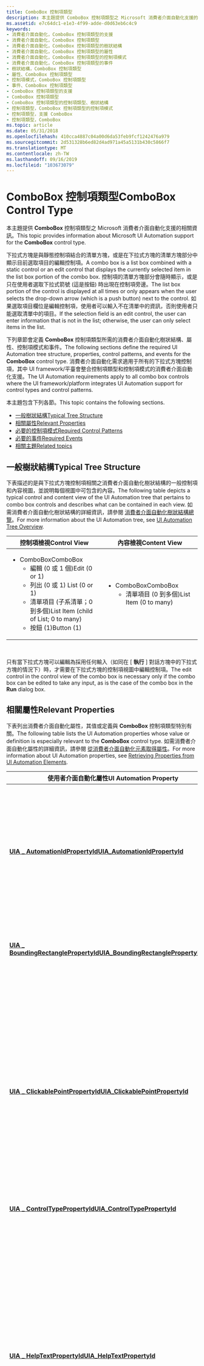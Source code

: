 ```yaml
---
title: ComboBox 控制項類型
description: 本主題提供 ComboBox 控制項類型之 Microsoft 消費者介面自動化支援的相關資訊。
ms.assetid: e7c64dc1-e1e3-4f99-adde-d0d63eb6c4c9
keywords:
- 消費者介面自動化，ComboBox 控制項類型的支援
- 消費者介面自動化，ComboBox 控制項類型
- 消費者介面自動化，ComboBox 控制項類型的樹狀結構
- 消費者介面自動化，ComboBox 控制項類型的屬性
- 消費者介面自動化，ComboBox 控制項類型的控制項模式
- 消費者介面自動化，ComboBox 控制項類型的事件
- 樹狀結構，ComboBox 控制項類型
- 屬性、ComboBox 控制項類型
- 控制項模式，ComboBox 控制項類型
- 事件、ComboBox 控制項類型
- ComboBox 控制項類型的支援
- ComboBox 控制項類型
- ComboBox 控制項類型的控制項類型、樹狀結構
- 控制項類型，ComboBox 控制項類型的控制項模式
- 控制項類型，支援 ComboBox
- 控制項類型，ComboBox
ms.topic: article
ms.date: 05/31/2018
ms.openlocfilehash: 410cca4887c04a00d6da53feb9fcf1242476a979
ms.sourcegitcommit: 2d531328b6ed82d4ad971a45a5131b430c5866f7
ms.translationtype: MT
ms.contentlocale: zh-TW
ms.lasthandoff: 09/16/2019
ms.locfileid: "103673079"
---
```

# <a name="combobox-control-type"></a><span data-ttu-id="9eeb1-119">ComboBox 控制項類型</span><span class="sxs-lookup"><span data-stu-id="9eeb1-119">ComboBox Control Type</span></span>

<span data-ttu-id="9eeb1-120">本主題提供 **ComboBox** 控制項類型之 Microsoft 消費者介面自動化支援的相關資訊。</span><span class="sxs-lookup"><span data-stu-id="9eeb1-120">This topic provides information about Microsoft UI Automation support for the **ComboBox** control type.</span></span>

<span data-ttu-id="9eeb1-121">下拉式方塊是與靜態控制項結合的清單方塊，或是在下拉式方塊的清單方塊部分中顯示目前選取項目的編輯控制項。</span><span class="sxs-lookup"><span data-stu-id="9eeb1-121">A combo box is a list box combined with a static control or an edit control that displays the currently selected item in the list box portion of the combo box.</span></span> <span data-ttu-id="9eeb1-122">控制項的清單方塊部分會隨時顯示，或是只在使用者選取下拉式箭號 (這是按鈕) 時出現在控制項旁邊。</span><span class="sxs-lookup"><span data-stu-id="9eeb1-122">The list box portion of the control is displayed at all times or only appears when the user selects the drop-down arrow (which is a push button) next to the control.</span></span> <span data-ttu-id="9eeb1-123">如果選取項目欄位是編輯控制項，使用者可以輸入不在清單中的資訊，否則使用者只能選取清單中的項目。</span><span class="sxs-lookup"><span data-stu-id="9eeb1-123">If the selection field is an edit control, the user can enter information that is not in the list; otherwise, the user can only select items in the list.</span></span>

<span data-ttu-id="9eeb1-124">下列章節會定義 **ComboBox** 控制項類型所需的消費者介面自動化樹狀結構、屬性、控制項模式和事件。</span><span class="sxs-lookup"><span data-stu-id="9eeb1-124">The following sections define the required UI Automation tree structure, properties, control patterns, and events for the **ComboBox** control type.</span></span> <span data-ttu-id="9eeb1-125">消費者介面自動化需求適用于所有的下拉式方塊控制項，其中 UI framework/平臺會整合控制項類型和控制項模式的消費者介面自動化支援。</span><span class="sxs-lookup"><span data-stu-id="9eeb1-125">The UI Automation requirements apply to all combo box controls where the UI framework/platform integrates UI Automation support for control types and control patterns.</span></span>

<span data-ttu-id="9eeb1-126">本主題包含下列各節。</span><span class="sxs-lookup"><span data-stu-id="9eeb1-126">This topic contains the following sections.</span></span>

-   [<span data-ttu-id="9eeb1-127">一般樹狀結構</span><span class="sxs-lookup"><span data-stu-id="9eeb1-127">Typical Tree Structure</span></span>](#typical-tree-structure)
-   [<span data-ttu-id="9eeb1-128">相關屬性</span><span class="sxs-lookup"><span data-stu-id="9eeb1-128">Relevant Properties</span></span>](#relevant-properties)
-   [<span data-ttu-id="9eeb1-129">必要的控制項模式</span><span class="sxs-lookup"><span data-stu-id="9eeb1-129">Required Control Patterns</span></span>](#required-control-patterns)
-   [<span data-ttu-id="9eeb1-130">必要的事件</span><span class="sxs-lookup"><span data-stu-id="9eeb1-130">Required Events</span></span>](#required-events)
-   [<span data-ttu-id="9eeb1-131">相關主題</span><span class="sxs-lookup"><span data-stu-id="9eeb1-131">Related topics</span></span>](#related-topics)

## <a name="typical-tree-structure"></a><span data-ttu-id="9eeb1-132">一般樹狀結構</span><span class="sxs-lookup"><span data-stu-id="9eeb1-132">Typical Tree Structure</span></span>

<span data-ttu-id="9eeb1-133">下表描述的是與下拉式方塊控制項相關之消費者介面自動化樹狀結構的一般控制項和內容視圖，並說明每個視圖中可包含的內容。</span><span class="sxs-lookup"><span data-stu-id="9eeb1-133">The following table depicts a typical control and content view of the UI Automation tree that pertains to combo box controls and describes what can be contained in each view.</span></span> <span data-ttu-id="9eeb1-134">如需消費者介面自動化樹狀結構的詳細資訊，請參閱 [消費者介面自動化樹狀結構總覽](uiauto-treeoverview.md)。</span><span class="sxs-lookup"><span data-stu-id="9eeb1-134">For more information about the UI Automation tree, see [UI Automation Tree Overview](uiauto-treeoverview.md).</span></span>



<table>
<colgroup>
<col style="width: 50%" />
<col style="width: 50%" />
</colgroup>
<thead>
<tr class="header">
<th><span data-ttu-id="9eeb1-135">控制項檢視</span><span class="sxs-lookup"><span data-stu-id="9eeb1-135">Control View</span></span></th>
<th><span data-ttu-id="9eeb1-136">內容檢視</span><span class="sxs-lookup"><span data-stu-id="9eeb1-136">Content View</span></span></th>
</tr>
</thead>
<tbody>
<tr class="odd">
<td><ul>
<li><span data-ttu-id="9eeb1-137">ComboBox</span><span class="sxs-lookup"><span data-stu-id="9eeb1-137">ComboBox</span></span>
<ul>
<li><span data-ttu-id="9eeb1-138">編輯 (0 或 1 個)</span><span class="sxs-lookup"><span data-stu-id="9eeb1-138">Edit (0 or 1)</span></span></li>
<li><span data-ttu-id="9eeb1-139">列出 (0 或 1) </span><span class="sxs-lookup"><span data-stu-id="9eeb1-139">List (0 or 1)</span></span></li>
<li><span data-ttu-id="9eeb1-140">清單項目 (子系清單；0 到多個)</span><span class="sxs-lookup"><span data-stu-id="9eeb1-140">List Item (child of List; 0 to many)</span></span></li>
<li><span data-ttu-id="9eeb1-141">按鈕 (1)</span><span class="sxs-lookup"><span data-stu-id="9eeb1-141">Button (1)</span></span></li>
</ul></li>
</ul></td>
<td><ul>
<li><span data-ttu-id="9eeb1-142">ComboBox</span><span class="sxs-lookup"><span data-stu-id="9eeb1-142">ComboBox</span></span>
<ul>
<li><span data-ttu-id="9eeb1-143">清單項目 (0 到多個)</span><span class="sxs-lookup"><span data-stu-id="9eeb1-143">List Item (0 to many)</span></span></li>
</ul></li>
</ul></td>
</tr>
</tbody>
</table>



 

<span data-ttu-id="9eeb1-144">只有當下拉式方塊可以編輯為採用任何輸入（如同在 [ **執行** ] 對話方塊中的下拉式方塊的情況下）時，才需要在下拉式方塊的控制項視圖中編輯控制項。</span><span class="sxs-lookup"><span data-stu-id="9eeb1-144">The edit control in the control view of the combo box is necessary only if the combo box can be edited to take any input, as is the case of the combo box in the **Run** dialog box.</span></span>

## <a name="relevant-properties"></a><span data-ttu-id="9eeb1-145">相關屬性</span><span class="sxs-lookup"><span data-stu-id="9eeb1-145">Relevant Properties</span></span>

<span data-ttu-id="9eeb1-146">下表列出消費者介面自動化屬性，其值或定義與 **ComboBox** 控制項類型特別有關。</span><span class="sxs-lookup"><span data-stu-id="9eeb1-146">The following table lists the UI Automation properties whose value or definition is especially relevant to the **ComboBox** control type.</span></span> <span data-ttu-id="9eeb1-147">如需消費者介面自動化屬性的詳細資訊，請參閱 [從消費者介面自動化元素取得屬性](uiauto-propertiesforclients.md)。</span><span class="sxs-lookup"><span data-stu-id="9eeb1-147">For more information about UI Automation properties, see [Retrieving Properties from UI Automation Elements](uiauto-propertiesforclients.md).</span></span>



| <span data-ttu-id="9eeb1-148">使用者介面自動化屬性</span><span class="sxs-lookup"><span data-stu-id="9eeb1-148">UI Automation Property</span></span>                                                                                              | <span data-ttu-id="9eeb1-149">值</span><span class="sxs-lookup"><span data-stu-id="9eeb1-149">Value</span></span>      | <span data-ttu-id="9eeb1-150">注意</span><span class="sxs-lookup"><span data-stu-id="9eeb1-150">Notes</span></span>                                                                                                                                                                                                                                                                                                            |
|---------------------------------------------------------------------------------------------------------------------|------------|------------------------------------------------------------------------------------------------------------------------------------------------------------------------------------------------------------------------------------------------------------------------------------------------------------------|
| [<span data-ttu-id="9eeb1-151">**UIA \_ AutomationIdPropertyId**</span><span class="sxs-lookup"><span data-stu-id="9eeb1-151">**UIA\_AutomationIdPropertyId**</span></span>](uiauto-automation-element-propids.md)                 | <span data-ttu-id="9eeb1-152">請參閱備註。</span><span class="sxs-lookup"><span data-stu-id="9eeb1-152">See notes.</span></span> | <span data-ttu-id="9eeb1-153">這個屬性的值在消費者介面自動化樹狀結構的原始視圖中的所有對等元素之間必須是唯一的。</span><span class="sxs-lookup"><span data-stu-id="9eeb1-153">The value of this property must be unique among all peer elements in the raw view of the UI Automation tree.</span></span>                                                                                                                                                                                                     |
| [<span data-ttu-id="9eeb1-154">**UIA \_ BoundingRectanglePropertyId**</span><span class="sxs-lookup"><span data-stu-id="9eeb1-154">**UIA\_BoundingRectanglePropertyId**</span></span>](uiauto-automation-element-propids.md)       | <span data-ttu-id="9eeb1-155">請參閱備註。</span><span class="sxs-lookup"><span data-stu-id="9eeb1-155">See notes.</span></span> | <span data-ttu-id="9eeb1-156">包含整個控制項的最外層矩形。</span><span class="sxs-lookup"><span data-stu-id="9eeb1-156">The outermost rectangle that contains the whole control.</span></span>                                                                                                                                                                                                                                                         |
| [<span data-ttu-id="9eeb1-157">**UIA \_ ClickablePointPropertyId**</span><span class="sxs-lookup"><span data-stu-id="9eeb1-157">**UIA\_ClickablePointPropertyId**</span></span>](uiauto-automation-element-propids.md)             | <span data-ttu-id="9eeb1-158">請參閱備註。</span><span class="sxs-lookup"><span data-stu-id="9eeb1-158">See notes.</span></span> | <span data-ttu-id="9eeb1-159">如果有週框即受支援。</span><span class="sxs-lookup"><span data-stu-id="9eeb1-159">Supported if there is a bounding rectangle.</span></span> <span data-ttu-id="9eeb1-160">如果無法按下周框中的每個點，而且專案會執行特製化的點擊測試，請覆寫並提供可按一下的點。</span><span class="sxs-lookup"><span data-stu-id="9eeb1-160">If not every point within the bounding rectangle is clickable, and the element performs specialized hit testing, override and provide a clickable point.</span></span>                                                                                                             |
| [<span data-ttu-id="9eeb1-161">**UIA \_ ControlTypePropertyId**</span><span class="sxs-lookup"><span data-stu-id="9eeb1-161">**UIA\_ControlTypePropertyId**</span></span>](uiauto-automation-element-propids.md)                   | <span data-ttu-id="9eeb1-162">ComboBox</span><span class="sxs-lookup"><span data-stu-id="9eeb1-162">ComboBox</span></span>   |                                                                                                                                                                                                                                                                                                                  |
| [<span data-ttu-id="9eeb1-163">**UIA \_ HelpTextPropertyId**</span><span class="sxs-lookup"><span data-stu-id="9eeb1-163">**UIA\_HelpTextPropertyId**</span></span>](uiauto-automation-element-propids.md)                         | <span data-ttu-id="9eeb1-164">請參閱備註。</span><span class="sxs-lookup"><span data-stu-id="9eeb1-164">See notes.</span></span> | <span data-ttu-id="9eeb1-165">下拉式方塊控制項的解說文字應解釋為何系統會詢問使用者如何從下拉式方塊中選擇一個選項。</span><span class="sxs-lookup"><span data-stu-id="9eeb1-165">The help text for combo box controls should explain why the user is being asked choose an option from the combo box.</span></span> <span data-ttu-id="9eeb1-166">文字類似於透過工具提示呈現的資訊。</span><span class="sxs-lookup"><span data-stu-id="9eeb1-166">The text is similar to information presented through a tooltip.</span></span> <span data-ttu-id="9eeb1-167">例如，「選取項目以設定顯示器的解析度。」</span><span class="sxs-lookup"><span data-stu-id="9eeb1-167">For example, "Select an item to set the display resolution of your monitor."</span></span>                                                |
| [<span data-ttu-id="9eeb1-168">**UIA \_ IsContentElementPropertyId**</span><span class="sxs-lookup"><span data-stu-id="9eeb1-168">**UIA\_IsContentElementPropertyId**</span></span>](uiauto-automation-element-propids.md)         | <span data-ttu-id="9eeb1-169">true</span><span class="sxs-lookup"><span data-stu-id="9eeb1-169">TRUE</span></span>       | <span data-ttu-id="9eeb1-170">下拉式方塊控制項一律包含在消費者介面自動化樹狀結構的內容視圖中。</span><span class="sxs-lookup"><span data-stu-id="9eeb1-170">Combo box controls are always included in the content view of the UI Automation tree.</span></span>                                                                                                                                                                                                                            |
| [<span data-ttu-id="9eeb1-171">**UIA \_ IsControlElementPropertyId**</span><span class="sxs-lookup"><span data-stu-id="9eeb1-171">**UIA\_IsControlElementPropertyId**</span></span>](uiauto-automation-element-propids.md)         | <span data-ttu-id="9eeb1-172">true</span><span class="sxs-lookup"><span data-stu-id="9eeb1-172">TRUE</span></span>       | <span data-ttu-id="9eeb1-173">下拉式方塊控制項一律包含在消費者介面自動化樹狀結構的控制項視圖中。</span><span class="sxs-lookup"><span data-stu-id="9eeb1-173">Combo box controls are always included in the control view of the UI Automation tree.</span></span>                                                                                                                                                                                                                            |
| [<span data-ttu-id="9eeb1-174">**UIA \_ IsKeyboardFocusablePropertyId**</span><span class="sxs-lookup"><span data-stu-id="9eeb1-174">**UIA\_IsKeyboardFocusablePropertyId**</span></span>](uiauto-automation-element-propids.md)   | <span data-ttu-id="9eeb1-175">true</span><span class="sxs-lookup"><span data-stu-id="9eeb1-175">TRUE</span></span>       | <span data-ttu-id="9eeb1-176">下拉式方塊控制項可以接收鍵盤焦點;不過，當消費者介面自動化用戶端將焦點設為下拉式方塊時，下拉式方塊子樹中的任何專案都可以接收焦點。</span><span class="sxs-lookup"><span data-stu-id="9eeb1-176">Combo box controls can receive keyboard focus; however, when a UI Automation client sets focus to a combo box, any item in the combo box subtree can receive the focus.</span></span>                                                                                                                                          |
| [<span data-ttu-id="9eeb1-177">**UIA \_ LabeledByPropertyId**</span><span class="sxs-lookup"><span data-stu-id="9eeb1-177">**UIA\_LabeledByPropertyId**</span></span>](uiauto-automation-element-propids.md)                       | <span data-ttu-id="9eeb1-178">請參閱備註。</span><span class="sxs-lookup"><span data-stu-id="9eeb1-178">See notes.</span></span> | <span data-ttu-id="9eeb1-179">下拉式方塊控制項通常會有此屬性參考的靜態文字標籤。</span><span class="sxs-lookup"><span data-stu-id="9eeb1-179">Combo box controls typically have a static text label that this property references.</span></span>                                                                                                                                                                                                                             |
| [<span data-ttu-id="9eeb1-180">**UIA \_ LocalizedControlTypePropertyId**</span><span class="sxs-lookup"><span data-stu-id="9eeb1-180">**UIA\_LocalizedControlTypePropertyId**</span></span>](uiauto-automation-element-propids.md) | <span data-ttu-id="9eeb1-181">請參閱備註。</span><span class="sxs-lookup"><span data-stu-id="9eeb1-181">See notes.</span></span> | <span data-ttu-id="9eeb1-182">對應至 **ComboBox** 控制項類型的當地語系化字串。</span><span class="sxs-lookup"><span data-stu-id="9eeb1-182">Localized string corresponding to the **ComboBox** control type.</span></span> <span data-ttu-id="9eeb1-183">預設值為「下拉式方塊」，適用于 en-us 或英文 (美國) 。</span><span class="sxs-lookup"><span data-stu-id="9eeb1-183">The default value is "combo box" for en-US or English (United States).</span></span>                                                                                                                                                                          |
| [<span data-ttu-id="9eeb1-184">**UIA \_ NamePropertyId**</span><span class="sxs-lookup"><span data-stu-id="9eeb1-184">**UIA\_NamePropertyId**</span></span>](uiauto-automation-element-propids.md)                                 | <span data-ttu-id="9eeb1-185">請參閱備註。</span><span class="sxs-lookup"><span data-stu-id="9eeb1-185">See notes.</span></span> | <span data-ttu-id="9eeb1-186">下拉式方塊控制項的名稱通常會從靜態文字標籤產生。</span><span class="sxs-lookup"><span data-stu-id="9eeb1-186">The name of the combo box control is typically generated from a static text label.</span></span> <span data-ttu-id="9eeb1-187">如果沒有靜態文字標籤，您必須為 [ **名稱** ] 屬性指派值。</span><span class="sxs-lookup"><span data-stu-id="9eeb1-187">If there is not a static text label, you must assign a value for the **Name** property.</span></span> <span data-ttu-id="9eeb1-188">當下拉式方塊的內容變更時，[ **名稱** ] 屬性不應包含下拉式方塊的目前內容或變更。</span><span class="sxs-lookup"><span data-stu-id="9eeb1-188">The **Name** property should never contain the current contents of the combo box or change when the contents of the combo box change.</span></span> |



 

## <a name="required-control-patterns"></a><span data-ttu-id="9eeb1-189">必要的控制項模式</span><span class="sxs-lookup"><span data-stu-id="9eeb1-189">Required Control Patterns</span></span>

<span data-ttu-id="9eeb1-190">下表列出所有下拉式方塊控制項都必須支援的消費者介面自動化控制項模式。</span><span class="sxs-lookup"><span data-stu-id="9eeb1-190">The following table lists the UI Automation control patterns required to be supported by all combo box controls.</span></span> <span data-ttu-id="9eeb1-191">如需控制項模式的詳細資訊，請參閱 [UI Automation Control Patterns Overview](uiauto-controlpatternsoverview.md)。</span><span class="sxs-lookup"><span data-stu-id="9eeb1-191">For more information on control patterns, see [UI Automation Control Patterns Overview](uiauto-controlpatternsoverview.md).</span></span>



| <span data-ttu-id="9eeb1-192">控制項模式</span><span class="sxs-lookup"><span data-stu-id="9eeb1-192">Control Pattern</span></span>                                                   | <span data-ttu-id="9eeb1-193">支援</span><span class="sxs-lookup"><span data-stu-id="9eeb1-193">Support</span></span>  | <span data-ttu-id="9eeb1-194">注意</span><span class="sxs-lookup"><span data-stu-id="9eeb1-194">Notes</span></span>                                                                                                                                                                                                                                                                                                                                            |
|-------------------------------------------------------------------|----------|--------------------------------------------------------------------------------------------------------------------------------------------------------------------------------------------------------------------------------------------------------------------------------------------------------------------------------------------------|
| [<span data-ttu-id="9eeb1-195">**IExpandCollapseProvider**</span><span class="sxs-lookup"><span data-stu-id="9eeb1-195">**IExpandCollapseProvider**</span></span>](/windows/desktop/api/UIAutomationCore/nn-uiautomationcore-iexpandcollapseprovider) | <span data-ttu-id="9eeb1-196">必要</span><span class="sxs-lookup"><span data-stu-id="9eeb1-196">Required</span></span> | <span data-ttu-id="9eeb1-197">必須支援 [ExpandCollapse](uiauto-implementingexpandcollapse.md) 控制項模式，因為下拉式方塊控制項一定要包含下拉式按鈕。</span><span class="sxs-lookup"><span data-stu-id="9eeb1-197">The [ExpandCollapse](uiauto-implementingexpandcollapse.md) control pattern must be supported because a combo box control must always contain a drop-down button.</span></span>                                                                                                                                                                                |
| [<span data-ttu-id="9eeb1-198">**ISelectionProvider**</span><span class="sxs-lookup"><span data-stu-id="9eeb1-198">**ISelectionProvider**</span></span>](/windows/desktop/api/UIAutomationCore/nn-uiautomationcore-iselectionprovider)           | <span data-ttu-id="9eeb1-199">相依</span><span class="sxs-lookup"><span data-stu-id="9eeb1-199">Depends</span></span>  | <span data-ttu-id="9eeb1-200">在下拉式方塊中顯示目前選取範圍。</span><span class="sxs-lookup"><span data-stu-id="9eeb1-200">Displays the current selection in the combo box.</span></span> <span data-ttu-id="9eeb1-201">[選取](uiauto-implementingselection.md)控制項模式的支援會委派給下拉式方塊下方的清單方塊，但不一定都可行。</span><span class="sxs-lookup"><span data-stu-id="9eeb1-201">Support for the [Selection](uiauto-implementingselection.md) control pattern is delegated to the list box beneath the combo box, but may not always be feasible.</span></span>                                                                                                                               |
| [<span data-ttu-id="9eeb1-202">**IValueProvider**</span><span class="sxs-lookup"><span data-stu-id="9eeb1-202">**IValueProvider**</span></span>](/windows/desktop/api/UIAutomationCore/nn-uiautomationcore-ivalueprovider)                   | <span data-ttu-id="9eeb1-203">相依</span><span class="sxs-lookup"><span data-stu-id="9eeb1-203">Depends</span></span>  | <span data-ttu-id="9eeb1-204">如果下拉式方塊可以採用任意文字值，則必須支援 [值](uiauto-implementingvalue.md) 控制項模式。</span><span class="sxs-lookup"><span data-stu-id="9eeb1-204">If the combo box can take arbitrary text values, the [Value](uiauto-implementingvalue.md) control pattern must be supported.</span></span> <span data-ttu-id="9eeb1-205">此模式可讓您以程式設計方式設定下拉式方塊的字串內容。</span><span class="sxs-lookup"><span data-stu-id="9eeb1-205">This pattern enables the string contents of the combo box to be set programmatically.</span></span> <span data-ttu-id="9eeb1-206">如果不支援值控制項模式，使用者必須從下拉式方塊的子樹中的清單專案中選取。</span><span class="sxs-lookup"><span data-stu-id="9eeb1-206">If the Value control pattern is not supported, the user must select from the list items within the subtree of the combo box.</span></span> |
| [<span data-ttu-id="9eeb1-207">**IScrollProvider**</span><span class="sxs-lookup"><span data-stu-id="9eeb1-207">**IScrollProvider**</span></span>](/windows/desktop/api/UIAutomationCore/nn-uiautomationcore-iscrollprovider)                 | <span data-ttu-id="9eeb1-208">永不</span><span class="sxs-lookup"><span data-stu-id="9eeb1-208">Never</span></span>    | <span data-ttu-id="9eeb1-209">下拉式方塊中不會直接支援 [滾動](uiauto-implementingscroll.md) 條控制項模式。</span><span class="sxs-lookup"><span data-stu-id="9eeb1-209">The [Scroll](uiauto-implementingscroll.md) control pattern is never supported directly on a combo box.</span></span> <span data-ttu-id="9eeb1-210">如果下拉式方塊中包含的清單方塊可以滾動，而且只有在畫面上看不到清單方塊時，才支援此功能。</span><span class="sxs-lookup"><span data-stu-id="9eeb1-210">It is supported if a list box contained within a combo box can scroll, and only when the list box is visible on the screen.</span></span>                                                                                                              |



 

## <a name="required-events"></a><span data-ttu-id="9eeb1-211">必要的事件</span><span class="sxs-lookup"><span data-stu-id="9eeb1-211">Required Events</span></span>

<span data-ttu-id="9eeb1-212">下表列出支援的下拉式方塊控制項所需的消費者介面自動化事件。</span><span class="sxs-lookup"><span data-stu-id="9eeb1-212">The following table lists the UI Automation events that combo box controls are required to support.</span></span> <span data-ttu-id="9eeb1-213">如需 [UI Automation Events Overview](uiauto-eventsoverview.md)事件的詳細資訊，請參閱</span><span class="sxs-lookup"><span data-stu-id="9eeb1-213">For more information on events, see [UI Automation Events Overview](uiauto-eventsoverview.md).</span></span>



| <span data-ttu-id="9eeb1-214">消費者介面自動化事件</span><span class="sxs-lookup"><span data-stu-id="9eeb1-214">UI Automation Event</span></span>                                                                                                                                                | <span data-ttu-id="9eeb1-215">備註</span><span class="sxs-lookup"><span data-stu-id="9eeb1-215">Notes</span></span>                                                                                                                      |
|--------------------------------------------------------------------------------------------------------------------------------------------------------------------|----------------------------------------------------------------------------------------------------------------------------|
| [<span data-ttu-id="9eeb1-216">**UIA \_ AutomationFocusChangedEventId**</span><span class="sxs-lookup"><span data-stu-id="9eeb1-216">**UIA\_AutomationFocusChangedEventId**</span></span>](uiauto-event-ids.md)                                                                   |                                                                                                                            |
| <span data-ttu-id="9eeb1-217">[**UIA \_BoundingRectanglePropertyId**](uiauto-automation-element-propids.md) 屬性變更事件。</span><span class="sxs-lookup"><span data-stu-id="9eeb1-217">[**UIA\_BoundingRectanglePropertyId**](uiauto-automation-element-propids.md) property-changed event.</span></span>                              |                                                                                                                            |
| <span data-ttu-id="9eeb1-218">[**UIA \_IsEnabledPropertyId**](uiauto-automation-element-propids.md) 屬性變更事件。</span><span class="sxs-lookup"><span data-stu-id="9eeb1-218">[**UIA\_IsEnabledPropertyId**](uiauto-automation-element-propids.md) property-changed event.</span></span>                                              | <span data-ttu-id="9eeb1-219">如果控制項支援 [**IsEnabled**](uiauto-automation-element-propids.md) 屬性，就必須支援這個事件。</span><span class="sxs-lookup"><span data-stu-id="9eeb1-219">If the control supports the [**IsEnabled**](uiauto-automation-element-propids.md) property, it must support this event.</span></span>   |
| <span data-ttu-id="9eeb1-220">[**UIA \_IsOffscreenPropertyId**](uiauto-automation-element-propids.md) 屬性變更事件。</span><span class="sxs-lookup"><span data-stu-id="9eeb1-220">[**UIA\_IsOffscreenPropertyId**](uiauto-automation-element-propids.md) property-changed event.</span></span>                                          | <span data-ttu-id="9eeb1-221">如果控制項支援 [**IsOffscreen**](uiauto-automation-element-propids.md) 屬性，就必須支援這個事件。</span><span class="sxs-lookup"><span data-stu-id="9eeb1-221">If the control supports the [**IsOffscreen**](uiauto-automation-element-propids.md) property, it must support this event.</span></span> |
| [<span data-ttu-id="9eeb1-222">**UIA \_ StructureChangedEventId**</span><span class="sxs-lookup"><span data-stu-id="9eeb1-222">**UIA\_StructureChangedEventId**</span></span>](uiauto-event-ids.md)                                                                               |                                                                                                                            |
| <span data-ttu-id="9eeb1-223">[**UIA \_ExpandCollapseExpandCollapseStatePropertyId**](uiauto-control-pattern-propids.md) 屬性變更事件。</span><span class="sxs-lookup"><span data-stu-id="9eeb1-223">[**UIA\_ExpandCollapseExpandCollapseStatePropertyId**](uiauto-control-pattern-propids.md) property-changed event.</span></span> |                                                                                                                            |
| <span data-ttu-id="9eeb1-224">[**UIA \_ValueValuePropertyId**](uiauto-control-pattern-propids.md) 屬性變更事件。</span><span class="sxs-lookup"><span data-stu-id="9eeb1-224">[**UIA\_ValueValuePropertyId**](uiauto-control-pattern-propids.md) property-changed event.</span></span>                                               | <span data-ttu-id="9eeb1-225">如果控制項支援 [值](uiauto-implementingvalue.md) 控制項模式，就必須支援這個事件。</span><span class="sxs-lookup"><span data-stu-id="9eeb1-225">If the control supports the [Value](uiauto-implementingvalue.md) control pattern, it must support this event.</span></span>             |



 

## <a name="related-topics"></a><span data-ttu-id="9eeb1-226">相關主題</span><span class="sxs-lookup"><span data-stu-id="9eeb1-226">Related topics</span></span>

<dl> <dt>

<span data-ttu-id="9eeb1-227">**概念**</span><span class="sxs-lookup"><span data-stu-id="9eeb1-227">**Conceptual**</span></span>
</dt> <dt>

[<span data-ttu-id="9eeb1-228">UI 自動化控制項類型概觀</span><span class="sxs-lookup"><span data-stu-id="9eeb1-228">UI Automation Control Types Overview</span></span>](uiauto-controltypesoverview.md)
</dt> <dt>

[<span data-ttu-id="9eeb1-229">UI 自動化概觀</span><span class="sxs-lookup"><span data-stu-id="9eeb1-229">UI Automation Overview</span></span>](uiauto-uiautomationoverview.md)
</dt> </dl>

 

 




